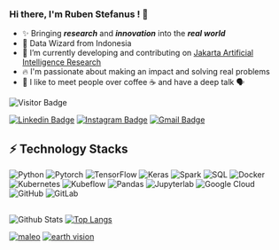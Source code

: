 ### Hi there, I'm Ruben Stefanus ! 👋
- :sparkles: Bringing ***research*** and ***innovation*** into the ***real world***
- 🧙‍ Data Wizard from Indonesia
- :milky_way: I’m currently developing and contributing on [Jakarta Artificial Intelligence Research](https://github.com/jakartaresearch)
- :fire: I'm passionate about making an impact and solving real problems
- :memo: I like to meet people over coffee ☕️ and have a deep talk 🗣

![Visitor Badge](https://visitor-badge.laobi.icu/badge?page_id=rubentea16.rubentea16)

[![Linkedin Badge](https://img.shields.io/badge/-rubenstefanus-blue?style=flat-square&logo=Linkedin&logoColor=white&link=https://www.linkedin.com/in/rubenstefanus/)](https://www.linkedin.com/in/rubenstefanus/)
[![Instagram Badge](https://img.shields.io/badge/-rubztef-purple?style=flat-square&logo=instagram&logoColor=white&link=https://instagram.com/rubztef/)](https://instagram.com/rubztef)
[![Gmail Badge](https://img.shields.io/badge/-rstefanus16@gmail.com-c14438?style=flat-square&logo=Gmail&logoColor=white&link=mailto:rstefanus16@gmail.com)](mailto:rstefanus16@gmail.com)

## ⚡ Technology Stacks

![Python](https://img.shields.io/badge/-Python-yellow?style=flat-square&logo=Python)
![Pytorch](https://img.shields.io/badge/-Pytorch-pink?style=flat-square&logo=Pytorch)
![TensorFlow](https://img.shields.io/badge/-Tensorflow-blue?style=flat-square&logo=Tensorflow)
![Keras](https://img.shields.io/badge/-Keras-gray?style=flat-square&logo=Keras)
![Spark](https://img.shields.io/badge/-Spark-purple?style=flat-square&logo=Spark)
![SQL](https://img.shields.io/badge/-SQL-peach?style=flat-square&logo=SQL)
![Docker](https://img.shields.io/badge/-Docker-black?style=flat-square&logo=docker)
![Kubernetes](https://img.shields.io/badge/-Kubernetes-white?style=flat-square&logo=Kubernetes)
![Kubeflow](https://img.shields.io/badge/-Kubeflow-blue?style=flat-square&logo=Kubeflow)
![Pandas](https://img.shields.io/badge/-Pandas-purple?style=flat-square&logo=Pandas)
![Jupyterlab](https://img.shields.io/badge/-Jupyterlab-gold?style=flat-square&logo=Jupyterlab)
![Google Cloud](https://img.shields.io/badge/Google%20Cloud-black?style=flat-square&logo=google-cloud)
![GitHub](https://img.shields.io/badge/-GitHub-181717?style=flat-square&logo=github)
![GitLab](https://img.shields.io/badge/-GitLab-FCA121?style=flat-square&logo=gitlab)

##

![Github Stats](https://github-readme-stats.vercel.app/api?username=rubentea16&show_icons=true&theme=outrun)
[![Top Langs](https://github-readme-stats.vercel.app/api/top-langs/?username=rubentea16&layout=compact&theme=react)](https://github.com/rubentea16/github-readme-stats)

[![maleo](https://github-readme-stats.vercel.app/api/pin/?username=jakartaresearch&repo=maleo&theme=dracula)](https://github.com/jakartaresearch/maleo)
[![earth vision](https://github-readme-stats.vercel.app/api/pin/?username=jakartaresearch&repo=earth-vision&theme=dracula)](https://github.com/jakartaresearch/earth-vision)
